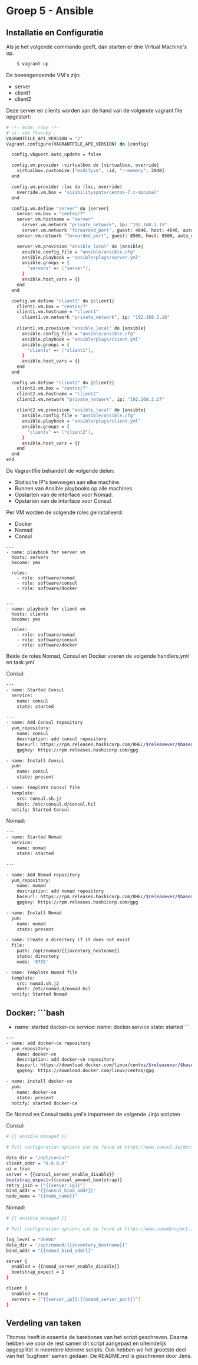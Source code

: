 # Groep 5 - Ansible

## Installatie en Configuratie
Als je het volgende commando geeft, dan starten er drie Virtual Machine's op.

```bash
    $ vagrant up
```

De bovengenoemde VM's zijn:
* server
* client1
* client2

Deze server en clients worden aan de hand van de volgende vagrant file opgestart:
```bash
# -*- mode: ruby -*-
# vi: set ft=ruby :
VAGRANTFILE_API_VERSION = "2"
Vagrant.configure(VAGRANTFILE_API_VERSION) do |config|

  config.vbguest.auto_update = false

  config.vm.provider :virtualbox do |virtualbox, override|
    virtualbox.customize ["modifyvm", :id, "--memory", 2048]
  end

  config.vm.provider :lxc do |lxc, override|
    override.vm.box = "visibilityspots/centos-7.x-minimal"
  end

  config.vm.define "server" do |server|
    server.vm.box = "centos/7"
    server.vm.hostname = "server"
	  server.vm.network "private_network", ip: "192.168.2.15"
	  server.vm.network "forwarded_port", guest: 4646, host: 4646, auto_correct: true, host_ip: "127.0.0.1"
    server.vm.network "forwarded_port", guest: 8500, host: 8500, auto_correct: true, host_ip: "127.0.0.1"

    server.vm.provision "ansible_local" do |ansible|
      ansible.config_file = "ansible/ansible.cfg"
      ansible.playbook = "ansible/plays/server.yml"
      ansible.groups = {
        "servers" => ["server"],
      }
	  ansible.host_vars = {}
    end
  end

  config.vm.define "client1" do |client1|
    client1.vm.box = "centos/7"
    client1.vm.hostname = "client1"
	  client1.vm.network "private_network", ip: "192.168.2.16"
    
    client1.vm.provision "ansible_local" do |ansible|
      ansible.config_file = "ansible/ansible.cfg"
      ansible.playbook = "ansible/plays/client.yml"
      ansible.groups = {
        "clients" => ["client1"],
      }
	  ansible.host_vars = {}
    end
  end

  config.vm.define "client2" do |client2|
    client2.vm.box = "centos/7"
    client2.vm.hostname = "client2"
    client2.vm.network "private_network", ip: "192.168.2.17"
    
    client2.vm.provision "ansible_local" do |ansible|
      ansible.config_file = "ansible/ansible.cfg"
      ansible.playbook = "ansible/plays/client.yml"
      ansible.groups = {
        "clients" => ["client2"],
      }
	  ansible.host_vars = {}
    end
  end  
end
```
De Vagrantfile behandelt de volgende delen:
* Statische IP's toevoegen aan elke machine.
* Runnen van Ansible playbooks op alle machines
* Opstarten van de interface voor Nomad.
* Opstarten van de interface voor Consul.

Per VM worden de volgende roles geinstalleerd:
* Docker
* Nomad
* Consul

```ansible
---
- name: playbook for server vm
  hosts: servers
  become: yes

  roles:
    - role: software/nomad
    - role: software/consul
    - role: software/docker
  
```
```ansible
---
- name: playbook for client vm
  hosts: clients
  become: yes

  roles:
    - role: software/nomad
    - role: software/consul
    - role: software/docker

```

Beide de roles Nomad, Consul en Docker voeren de volgende handlers.yml en task.yml

Consul:
```bash
---
- name: Started Consul
  service:
    name: consul
    state: started
```
```bash
---
- name: Add Consul repository
  yum_repository:
    name: consul
    description: add consul repository
    baseurl: https://rpm.releases.hashicorp.com/RHEL/$releasever/$basearch/stable
    gpgkey: https://rpm.releases.hashicorp.com/gpg

- name: Install Consul
  yum:
    name: consul
    state: present

- name: Template Consul file
  template:
    src: consul.sh.j2
    dest: /etc/consul.d/consul.hcl
  notify: Started Consul
```
Nomad:
```bash
---
- name: Started Nomad
  service:
    name: nomad
    state: started
```
```bash
---

- name: Add Nomad repository
  yum_repository:
    name: nomad
    description: add nomad repository
    baseurl: https://rpm.releases.hashicorp.com/RHEL/$releasever/$basearch/stable
    gpgkey: https://rpm.releases.hashicorp.com/gpg

- name: Install Nomad
  yum:
    name: nomad
    state: present

- name: Create a directory if it does not exist
  file:
    path: /opt/nomad/{{inventory_hostname}}
    state: directory
    mode: '0755'

- name: Template Nomad file
  template:
    src: nomad.sh.j2
    dest: /etc/nomad.d/nomad.hcl
  notify: Started Nomad
```
Docker:
´´´bash
---
- name: started docker-ce
  service:
    name: docker.service
    state: started
´´´
```bash
---
- name: add docker-ce repository
  yum_repository:
    name: docker-ce
    description: add docker-ce repository
    baseurl: https://download.docker.com/linux/centos/$releasever/$basearch/stable
    gpgkey: https://download.docker.com/linux/centos/gpg

- name: install docker-ce
  yum:
    name: docker-ce
    state: present
  notify: started docker-ce
```
De Nomad en Consul tasks.yml's importeren de volgende Jinja scripten

Consul:
```bash
# {{ ansible_managed }}

# Full configuration options can be found at https://www.consul.io/docs/agent/options.html

data_dir = "/opt/consul"
client_addr = "0.0.0.0"
ui = true
server = {{consul_server_enable_disable}}
bootstrap_expect={{consul_amount_bootstrap}}
retry_join = ["{{server_ip}}"]
bind_addr = "{{consul_bind_addr}}"
node_name = "{{node_name}}"
```
Nomad:
```bash
# {{ ansible_managed }}

# Full configuration options can be found at https://www.nomadproject.io/docs/configuration

log_level = "DEBUG"
data_dir = "/opt/nomad/{{inventory_hostname}}"
bind_addr = "{{nomad_bind_addr}}"

server {
  enabled = {{nomad_server_enable_disable}}
  bootstrap_expect = 1
}

client {
  enabled = true
  servers = ["{{server_ip}}:{{nomad_server_port}}"]
}
```

## Verdeling van taken
Thomas heeft in essentie de barebones van het script geschreven. Daarna hebben we voor de rest
samen dit script aangepast en uiteindelijk opgesplitst in meerdere kleinere scripts. Ook hebben we het grootste
deel van het 'bugfixen' samen gedaan. De README.md is geschreven door Jens.
